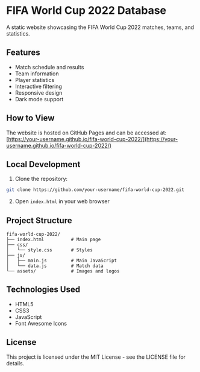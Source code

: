 # FIFA World Cup 2022 Database

A static website showcasing the FIFA World Cup 2022 matches, teams, and statistics.

## Features

- Match schedule and results
- Team information
- Player statistics
- Interactive filtering
- Responsive design
- Dark mode support

## How to View

The website is hosted on GitHub Pages and can be accessed at:
[https://your-username.github.io/fifa-world-cup-2022/](https://your-username.github.io/fifa-world-cup-2022/)

## Local Development

1. Clone the repository:
```bash
git clone https://github.com/your-username/fifa-world-cup-2022.git
```

2. Open `index.html` in your web browser

## Project Structure

```
fifa-world-cup-2022/
├── index.html          # Main page
├── css/
│   └── style.css       # Styles
├── js/
│   ├── main.js         # Main JavaScript
│   └── data.js         # Match data
└── assets/             # Images and logos
```

## Technologies Used

- HTML5
- CSS3
- JavaScript
- Font Awesome Icons

## License

This project is licensed under the MIT License - see the LICENSE file for details. 